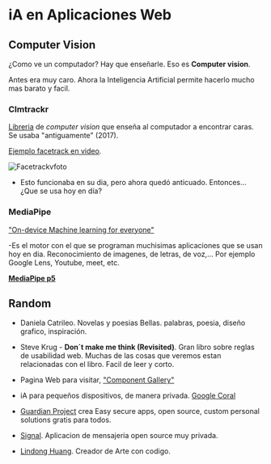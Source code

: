 # iA en Aplicaciones Web

## Computer Vision

¿Como ve un computador? Hay que enseñarle. Eso es **Computer vision**.

Antes era muy caro. Ahora la Inteligencia Artificial permite hacerlo mucho mas barato y facil.

### Clmtrackr

[Libreria](https://github.com/auduno/clmtrackr?tab=readme-ov-file) de _computer vision_ que enseña al computador a encontrar caras. Se usaba "antiguamente" (2017).

[Ejemplo facetrack en video](https://www.auduno.com/clmtrackr/examples/clm_video.html).

  ![Facetrackvfoto](https://github.com/NaimRoman/audiv027-2024-1/blob/main/estudiantes/15-NaimRoman/clase-08/Captura%20de%20pantalla%20(1).png)

- Esto funcionaba en su dia, pero ahora quedó anticuado. Entonces... ¿Que se usa hoy en día?

### MediaPipe

["On-device Machine learning for everyone"](https://developers.google.com/mediapipe)

-Es el motor con el que se programan muchisimas aplicaciones que se usan hoy en dia. Reconocimiento de imagenes, de letras, de voz,... Por ejemplo Google Lens, Youtube, meet, etc.

[**MediaPipe p5**](https://github.com/TetsuakiBaba/p5MediaPipe) 

## Random

- Daniela Catrileo. Novelas y poesias Bellas. palabras, poesia, diseño grafico, inspiración.

- Steve Krug - **Don´t make me think (Revisited)**. Gran libro sobre reglas de usabilidad web. Muchas de las cosas que veremos estan relacionadas con el libro. Facil de leer y corto.

- Pagina Web para visitar, ["Component Gallery"](https://component.gallery/)

- iA para pequeños dispositivos, de manera privada. [Google Coral](https://www.coral.ai/)

- [Guardian Project](https://guardianproject.info/) crea Easy secure apps, open source, custom personal solutions gratis para todos.

- [Signal](https://signal.org/es/#signal). Aplicacion de mensajeria open source muy privada.

- [Lindong Huang](https://lingdong.works/). Creador de Arte con codigo. 
